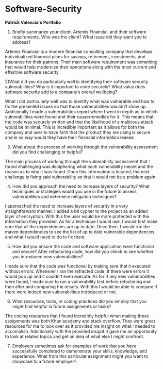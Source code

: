 # Software-Security
**Patrick Valencia's Portfolio**

1) Briefly summarize your client, Artemis Financial, and their software requirements. Who was the client? What issue did they want you to address?

Artemis Financial is a modern financial consulting company that develops individualized financial plans for savings, retirement, investments, and insurance for their patrons. Their main software requirement was something that would help modernize their operations along with the most current and effective software security. 
    
2)What did you do particularly well in identifying their software security vulnerabilities? Why is it important to code securely? What value does software security add to a company’s overall wellbeing?

What I did particularly well was to identify what was vulnerable and how to fix the presented issues so that those vulnerabilities wouldn’t show up. Additionally I made a vulnerabilities report where I went in depth as to which vulnerabilities were found and their cause/remedies for it. This means that the code was securely written and that the likelihood of a malicious attack would be minimal. This is incredibly important as it allows for both the company and user to have faith that the product they are using is secure and in no way would they have their financial information leaked.

3) What about the process of working through the vulnerability assessment did you find challenging or helpful?

The main process of working through the vulnerability assessment that I found challenging was deciphering what each vulnerability meant and the reason as to why it was found. Once this information is located, the next challenge is fixing said vulnerability so that it would not be a problem again.

4) How did you approach the need to increase layers of security? What techniques or strategies would you use in the future to assess vulnerabilities and determine mitigation techniques?

I approached the need to increase layers of security in a very straightforward manner. I added a bit cypher to the project as an added layer of encryption. With this the user would be more protected with the information they provided. As for a technique I would use, I would first make sure that all the dependencies are up to date. Once then, I would run the maven dependencies to see the list of up to date vulnerable dependencies and what I would need to do to fix them. 

5) How did you ensure the code and software application were functional and secure? After refactoring code, how did you check to see whether you introduced new vulnerabilities?

I made sure that the code was functional by making sure that it executed without errors. Whenever I ran the refracted code, if there were errors it would pop up and it couldn't even execute. As for if any new vulnerabilities were found, I made sure to run a vulnerability test before refactoring and then after and comparing the results. With this I would be able to compare if there were indeed new vulnerabilities introduced or not.

6) What resources, tools, or coding practices did you employ that you might find helpful in future assignments or tasks?

The coding resources that I found incredibly helpful when making these assignments was both Khan academy and stack overflow. They were great resources for me to look over as it provided me insight on what I needed to accomplish. Additionally with the provided insight it gave me an opportunity to look at related topics and get an idea of what else I might confront.

7) Employers sometimes ask for examples of work that you have successfully completed to demonstrate your skills, knowledge, and experience. What from this particular assignment might you want to showcase to a future employer?

